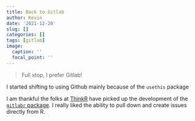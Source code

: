 ```yaml
---
title: Back to Gitlab
author: Kevin
date: '2021-12-20'
slug: []
categories: []
tags: [gitlab]
image:
  caption: ''
  focal_point: ''
---
```



> Full stop, I prefer Gitlab!

I started shifting to using Github mainly because of the `usethis` package

I am thankful the folks at [ThinkR](https://rtask.thinkr.fr/gitlabr-v2-0-is-on-cran/) have picked up the development of the [`gitlabr` package](https://statnmap.github.io/gitlabr/).
I really liked the ability to pull down and create issues directly from R. 
